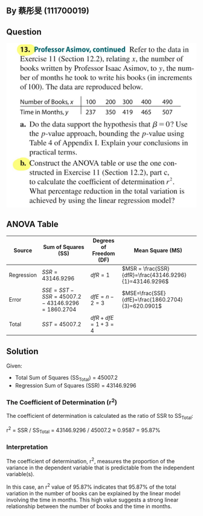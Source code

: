 ## By 蔡彤旻 (111700019)

## Question

![image](https://github.com/HWTeng-Course/202402-Statistics/blob/main/Images/9ea773ae-675a-4d2c-a9dd-9092eb6cd5ee.jpg)

## ANOVA Table 



| Source       | Sum of Squares (SS)  | Degrees of Freedom (DF) | Mean Square (MS) | 
|--------------|----------------------|-------------------------|------------------|
| Regression   | $SSR = 43146.9296$           | $dfR = 1$                       | $MSR = \frac{SSR}{dfR}=\frac{43146.9296}{1}=43146.9296$       |
| Error        | $SSE = SST - SSR = 45007.2 -43146.9296 = 1860.2704$            | $dfE = n - 2 = 3$                       | $MSE=\frac{SSE}{dfE}=\frac{1860.2704}{3}=620.0901$         |
| Total        | $SST = 45007.2$              | $dfR + dfE = 1 + 3 = 4$                       |                  |



## Solution

Given:
- Total Sum of Squares (SS<sub>Total</sub>) = $45007.2$
- Regression Sum of Squares (SSR) = $43146.9296$

### The Coefficient of Determination (r<sup>2</sup>)

The coefficient of determination is calculated as the ratio of SSR to SS<sub>Total</sub>:

r<sup>2</sup> = SSR / SS<sub>Total</sub> = 43146.9296 / 45007.2 ≈ 0.9587 = 95.87%

### Interpretation

The coefficient of determination, r<sup>2</sup>, measures the proportion of the variance in the dependent variable that is predictable from the independent variable(s).

In this case, an r<sup>2</sup> value of 95.87% indicates that 95.87% of the total variation in the number of books can be explained by the linear model involving the time in months. This high value suggests a strong linear relationship between the number of books and the time in months.






